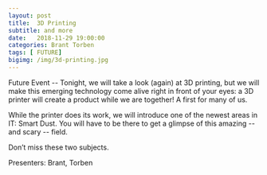 ```yaml
---
layout: post
title:  3D Printing
subtitle: and more
date:   2018-11-29 19:00:00
categories: Brant Torben
tags: [ FUTURE]
bigimg: /img/3d-printing.jpg
---
```


Future Event -- Tonight, we will take a look (again) at 3D printing, but we will make this emerging technology come alive right in front of your eyes: a 3D printer will create a product while we are together! A first for many of us.

While the printer does its work, we will introduce one of the newest areas in IT: Smart Dust. You will have to be there to get a glimpse of this amazing -- and scary -- field. 

Don’t miss these two subjects.

Presenters: Brant, Torben
